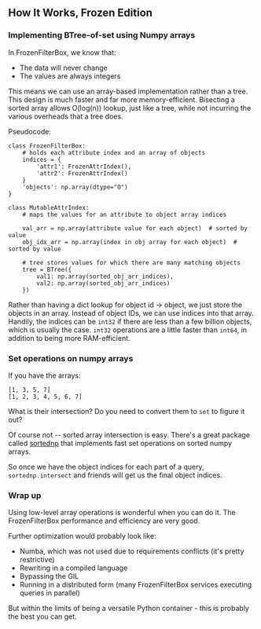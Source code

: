## How It Works, Frozen Edition


### Implementing BTree-of-set using Numpy arrays

In FrozenFilterBox, we know that:
 - The data will never change
 - The values are always integers

This means we can use an array-based implementation rather than a tree. This design is much faster and far more 
memory-efficient. Bisecting a sorted array allows O(log(n)) lookup, just like a tree, while not incurring the various
overheads that a tree does. 

Pseudocode:
```
class FrozenFilterBox:
    # holds each attribute index and an array of objects
    indices = {
        'attr1': FrozenAttrIndex(),
        'attr2': FrozenAttrIndex()
    }
    'objects': np.array(dtype="O")  
}

class MutableAttrIndex: 
    # maps the values for an attribute to object array indices
    
    val_arr = np.array(attribute value for each object)  # sorted by value
    obj_idx_arr = np.array(index in obj array for each object)  # sorted by value
    
    # tree stores values for which there are many matching objects
    tree = BTree({
        val1: np.array(sorted_obj_arr_indices),
        val2: np.array(sorted_obj_arr_indices)
    })
```

Rather than having a dict lookup for object id -> object, we just store the objects in an array. Instead of
object IDs, we can use indices into that array. Handily, the indices can be `int32` if there are less than a few
billion objects, which is usually the case. `int32` operations are a little faster than `int64`, in addition to being 
more RAM-efficient.


### Set operations on numpy arrays

If you have the arrays:

```
[1, 3, 5, 7]
[1, 2, 3, 4, 5, 6, 7]
```

What is their intersection? Do you need to convert them to `set` to figure it out? 

Of course not -- sorted array intersection is easy. There's a great package called 
[sortednp](https://pypi.org/project/sortednp/) that implements fast set operations on sorted numpy arrays.

So once we have the object indices for each part of a query, `sortednp.intersect` and friends will get us the final
object indices.

### Wrap up

Using low-level array operations is wonderful when you can do it. The FrozenFilterBox performance and efficiency
are very good.

Further optimization would probably look like:
 - Numba, which was not used due to requirements conflicts (it's pretty restrictive)
 - Rewriting in a compiled language
 - Bypassing the GIL
 - Running in a distributed form (many FrozenFilterBox services executing queries in parallel)

But within the limits of being a versatile Python container - this is probably the best you can get.

